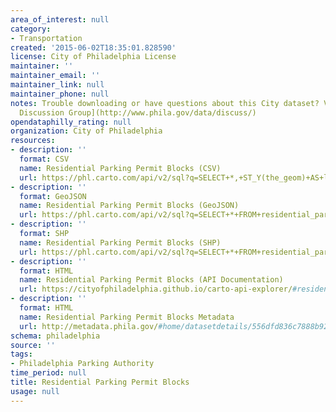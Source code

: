 ```yaml
---
area_of_interest: null
category:
- Transportation
created: '2015-06-02T18:35:01.828590'
license: City of Philadelphia License
maintainer: ''
maintainer_email: ''
maintainer_link: null
maintainer_phone: null
notes: Trouble downloading or have questions about this City dataset? Visit the [OpenDataPhilly
  Discussion Group](http://www.phila.gov/data/discuss/)
opendataphilly_rating: null
organization: City of Philadelphia
resources:
- description: ''
  format: CSV
  name: Residential Parking Permit Blocks (CSV)
  url: https://phl.carto.com/api/v2/sql?q=SELECT+*,+ST_Y(the_geom)+AS+lat,+ST_X(the_geom)+AS+lng+FROM+residential_parking_permit_blocks&filename=residential_parking_permit_blocks&format=csv&skipfields=cartodb_id
- description: ''
  format: GeoJSON
  name: Residential Parking Permit Blocks (GeoJSON)
  url: https://phl.carto.com/api/v2/sql?q=SELECT+*+FROM+residential_parking_permit_blocks&filename=residential_parking_permit_blocks&format=geojson&skipfields=cartodb_id
- description: ''
  format: SHP
  name: Residential Parking Permit Blocks (SHP)
  url: https://phl.carto.com/api/v2/sql?q=SELECT+*+FROM+residential_parking_permit_blocks&filename=residential_parking_permit_blocks&format=shp&skipfields=cartodb_id
- description: ''
  format: HTML
  name: Residential Parking Permit Blocks (API Documentation)
  url: https://cityofphiladelphia.github.io/carto-api-explorer/#residential_parking_permit_blocks
- description: ''
  format: HTML
  name: Residential Parking Permit Blocks Metadata
  url: http://metadata.phila.gov/#home/datasetdetails/556dfd836c7888b92ed5a367/representationdetails/556dfe215b3f4fa164630a33/
schema: philadelphia
source: ''
tags:
- Philadelphia Parking Authority
time_period: null
title: Residential Parking Permit Blocks
usage: null
---
```

